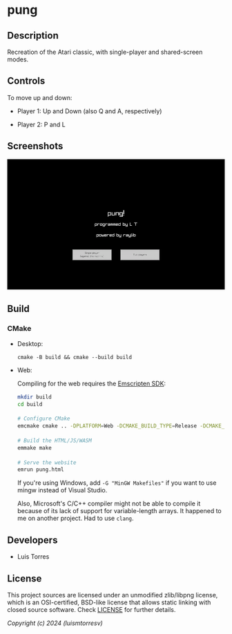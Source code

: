 # pung

## Description

Recreation of the Atari classic, with single-player and shared-screen modes.

## Controls

To move up and down:

- Player 1: Up and Down (also Q and A, respectively)

- Player 2: P and L

## Screenshots

![Demo](recordings/demo.gif)

## Build

### CMake

- Desktop:

    ```
    cmake -B build && cmake --build build
    ```

- Web:

    Compiling for the web requires the [Emscripten
    SDK](https://emscripten.org/docs/getting_started/downloads.html):

    ``` bash
    mkdir build
    cd build

    # Configure CMake
    emcmake cmake .. -DPLATFORM=Web -DCMAKE_BUILD_TYPE=Release -DCMAKE_EXECUTABLE_SUFFIX=".html"

    # Build the HTML/JS/WASM
    emmake make

    # Serve the website
    emrun pung.html
    ```

    If you're using Windows, add `-G "MinGW Makefiles"` if you want to use
    mingw instead of Visual Studio.

    Also, Microsoft's C/C++ compiler might not be able to compile it because of
    its lack of support for variable-length arrays. It happened to me on
    another project. Had to use `clang`.

## Developers

- Luis Torres

## License

This project sources are licensed under an unmodified zlib/libpng license,
which is an OSI-certified, BSD-like license that allows static linking with
closed source software. Check [LICENSE](LICENSE) for further details.

*Copyright (c) 2024  (luismtorresv)*
